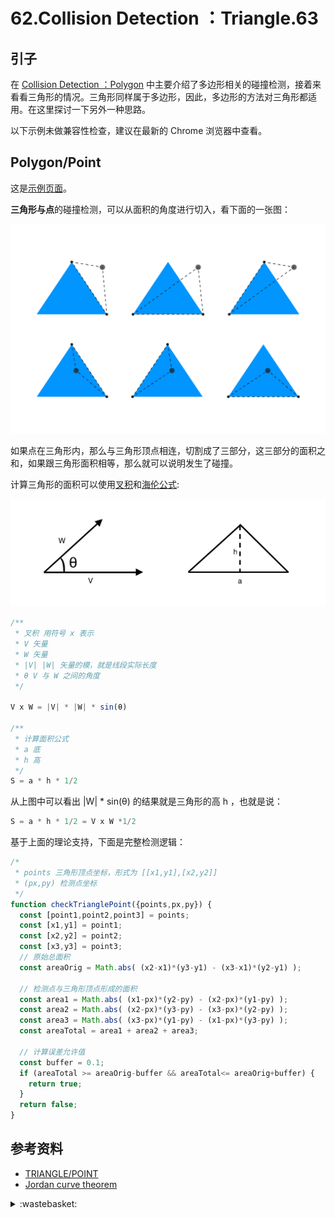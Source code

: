 # 62.Collision Detection ：Triangle.63
## <a name="start"></a> 引子
在 [Collision Detection ：Polygon][url-blog-61] 中主要介绍了多边形相关的碰撞检测，接着来看看三角形的情况。三角形同样属于多边形，因此，多边形的方法对三角形都适用。在这里探讨一下另外一种思路。

以下示例未做兼容性检查，建议在最新的 Chrome 浏览器中查看。

## <a name="situation1"></a> Polygon/Point
这是[示例页面][url-lab-1]。

**三角形与点**的碰撞检测，可以从面积的角度进行切入，看下面的一张图：

![62-tri-point][url-local-1]

如果点在三角形内，那么与三角形顶点相连，切割成了三部分，这三部分的面积之和，如果跟三角形面积相等，那么就可以说明发生了碰撞。

计算三角形的面积可以使用[叉积][url-math-1]和[海伦公式][url-wiki-1]:

![62-math][url-local-2]

```js
/**
 * 叉积 用符号 x 表示
 * V 矢量
 * W 矢量
 * |V| |W| 矢量的模，就是线段实际长度
 * θ V 与 W 之间的角度
 */

V x W = |V| * |W| * sin(θ)

/**
 * 计算面积公式
 * a 底
 * h 高
 */
S = a * h * 1/2
```
从上图中可以看出 |W| * sin(θ) 的结果就是三角形的高 h ，也就是说：
```js
S = a * h * 1/2 = V x W *1/2
```
基于上面的理论支持，下面是完整检测逻辑：
```js
/*
 * points 三角形顶点坐标，形式为 [[x1,y1],[x2,y2]]
 * (px,py) 检测点坐标
 */
function checkTrianglePoint({points,px,py}) {
  const [point1,point2,point3] = points;
  const [x1,y1] = point1;
  const [x2,y2] = point2;
  const [x3,y3] = point3;
  // 原始总面积
  const areaOrig = Math.abs( (x2-x1)*(y3-y1) - (x3-x1)*(y2-y1) );

  // 检测点与三角形顶点形成的面积
  const area1 = Math.abs( (x1-px)*(y2-py) - (x2-px)*(y1-py) );
  const area2 = Math.abs( (x2-px)*(y3-py) - (x3-px)*(y2-py) );
  const area3 = Math.abs( (x3-px)*(y1-py) - (x1-px)*(y3-py) );
  const areaTotal = area1 + area2 + area3;

  // 计算误差允许值
  const buffer = 0.1;
  if (areaTotal >= areaOrig-buffer && areaTotal<= areaOrig+buffer) {
    return true;
  }
  return false;
}
```



## <a name="reference"></a> 参考资料
- [TRIANGLE/POINT][url-article-1]
- [Jordan curve theorem][url-wiki-1]


[url-wiki-1]:https://en.wikipedia.org/wiki/Heron%27s_formula
[url-article-1]:http://www.jeffreythompson.org/collision-detection/tri-point.php
[url-math-1]:https://www.shuxuele.com/algebra/vectors-cross-product.html


[url-blog-61]:https://github.com/XXHolic/blog/issues/62

[url-lab-1]:https://xxholic.github.io/lab/blog/62/triangle-point.html


[url-local-1]:./images/62/tri-point.jpg
[url-local-2]:./images/62/math.png

<details>
<summary>:wastebasket:</summary>

生活大师

![60-poster][url-local-poster]

</details>

[url-local-poster]:./images/60/poster.png
